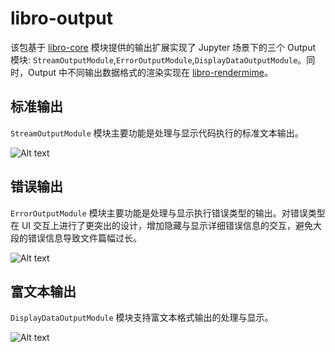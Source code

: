 # libro-output

该包基于 [libro-core](../libro-core) 模块提供的输出扩展实现了 Jupyter 场景下的三个 Output 模块:
`StreamOutputModule`,`ErrorOutputModule`,`DisplayDataOutputModule`。同时，Output 中不同输出数据格式的渲染实现在 [libro-rendermime](../libro-rendermime/)。

## 标准输出

`StreamOutputModule` 模块主要功能是处理与显示代码执行的标准文本输出。

![Alt text](https://raw.githubusercontent.com/wiki/difizen/libro/assets/stream_output.png)

## 错误输出

`ErrorOutputModule` 模块主要功能是处理与显示执行错误类型的输出。对错误类型在 UI 交互上进行了更突出的设计，增加隐藏与显示详细错误信息的交互，避免大段的错误信息导致文件篇幅过长。

![Alt text](https://raw.githubusercontent.com/wiki/difizen/libro/assets/error_output.gif)

## 富文本输出

`DisplayDataOutputModule` 模块支持富文本格式输出的处理与显示。

![Alt text](https://raw.githubusercontent.com/wiki/difizen/libro/assets/png_output.png)
